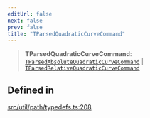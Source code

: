 ```yaml
---
editUrl: false
next: false
prev: false
title: "TParsedQuadraticCurveCommand"
---
```


> **TParsedQuadraticCurveCommand**: [`TParsedAbsoluteQuadraticCurveCommand`](/api/namespaces/util/type-aliases/tparsedabsolutequadraticcurvecommand/) \| [`TParsedRelativeQuadraticCurveCommand`](/api/namespaces/util/type-aliases/tparsedrelativequadraticcurvecommand/)

## Defined in

[src/util/path/typedefs.ts:208](https://github.com/fabricjs/fabric.js/blob/v6.0.0-rc4/src/util/path/typedefs.ts#L208)
